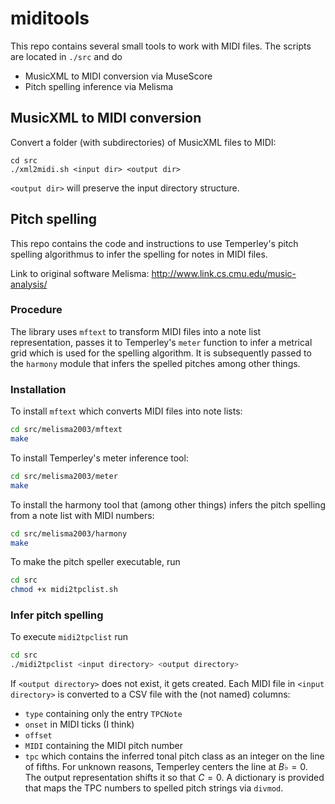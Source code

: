 # miditools

This repo contains several small tools to work with MIDI files.
The scripts are located in `./src` and do

* MusicXML to MIDI conversion via MuseScore
* Pitch spelling inference via Melisma

## MusicXML to MIDI conversion

Convert a folder (with subdirectories) of MusicXML files to MIDI:

```batch
cd src
./xml2midi.sh <input dir> <output dir>
```

`<output dir>` will preserve the input directory structure.

## Pitch spelling

This repo contains the code and instructions to use Temperley's pitch spelling algorithmus to infer the spelling for notes in MIDI files.

Link to original software Melisma: <http://www.link.cs.cmu.edu/music-analysis/>

### Procedure

The library uses `mftext` to transform MIDI files into a note list representation, passes it to Temperley's `meter` function to infer a metrical grid which is used for the spelling algorithm. It is subsequently passed to the `harmony` module that infers the spelled pitches among other things.

### Installation

To install `mftext` which converts MIDI files into note lists:

```bash
cd src/melisma2003/mftext
make
```

To install Temperley's meter inference tool:

```bash
cd src/melisma2003/meter
make
```

To install the harmony tool that (among other things) infers the pitch spelling from a note list with MIDI numbers:

```bash
cd src/melisma2003/harmony
make
```

To make the pitch speller executable, run

```bash
cd src
chmod +x midi2tpclist.sh
```

### Infer pitch spelling

To execute `midi2tpclist` run 

```bash
cd src
./midi2tpclist <input directory> <output directory>
```

If `<output directory>` does not exist, it gets created. Each MIDI file in `<input directory>` is converted to a CSV file with the (not named) columns:

* `type` containing only the entry `TPCNote`
* `onset` in MIDI ticks (I think)
* `offset`
* `MIDI` containing the MIDI pitch number
* `tpc` which contains the inferred tonal pitch class as an integer on the line of fifths. For unknown reasons, Temperley centers the line at $B\flat=0$. The output representation shifts it so that $C=0$. A dictionary is provided that maps the TPC numbers to spelled pitch strings via `divmod`. 
